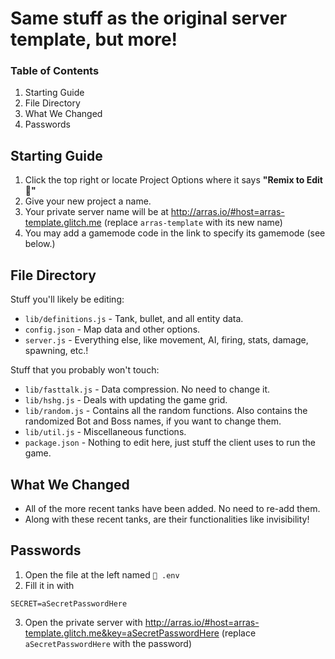 # Same stuff as the original server template, but more!
### Table of Contents
1. Starting Guide
2. File Directory
3. What We Changed
4. Passwords

## Starting Guide

1. Click the top right or locate Project Options where it says **"Remix to Edit 🎤"**
2. Give your new project a name.
3. Your private server name will be at <http://arras.io/#host=arras-template.glitch.me> (replace `arras-template` with its new name)
4. You may add a gamemode code in the link to specify its gamemode (see below.)

## File Directory
Stuff you'll likely be editing:
* `lib/definitions.js` - Tank, bullet, and all entity data.
* `config.json` - Map data and other options.
* `server.js` - Everything else, like movement, AI, firing, stats, damage, spawning, etc.! 

Stuff that you probably won't touch:
* `lib/fasttalk.js` - Data compression. No need to change it.
* `lib/hshg.js` - Deals with updating the game grid.
* `lib/random.js` - Contains all the random functions. Also contains the randomized Bot and Boss names, if you want to change them.
* `lib/util.js` - Miscellaneous functions.
* `package.json` - Nothing to edit here, just stuff the client uses to run the game.


## What We Changed
* All of the more recent tanks have been added. No need to re-add them.
* Along with these recent tanks, are their functionalities like invisibility!

## Passwords

1. Open the file at the left named `🔑 .env`
2. Fill it in with
```
SECRET=aSecretPasswordHere
```
3. Open the private server with <http://arras.io/#host=arras-template.glitch.me&key=aSecretPasswordHere> (replace `aSecretPasswordHere` with the password)
